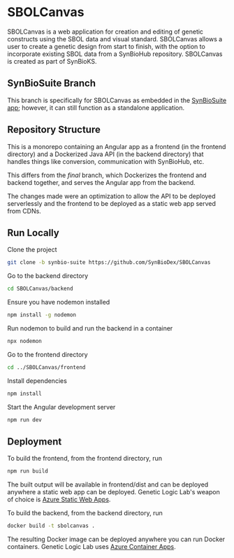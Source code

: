 
# SBOLCanvas

SBOLCanvas is a web application for creation and editing of genetic constructs using the SBOL data and visual standard. SBOLCanvas allows a user to create a genetic design from start to finish, with the option to incorporate existing SBOL data from a SynBioHub repository. SBOLCanvas is created as part of SynBioKS.

## SynBioSuite Branch

This branch is specifically for SBOLCanvas as embedded in the [SynBioSuite app](https://github.com/MyersResearchGroup/SynBioSuite);
however, it can still function as a standalone application. 
## Repository Structure

This is a monorepo containing an Angular app as a frontend (in the frontend directory)
and a Dockerized Java API (in the backend directory) that handles things like 
conversion, communication with SynBioHub, etc.

This differs from the *final* branch, which Dockerizes the frontend and backend
together, and serves the Angular app from the backend.

The changes made were an optimization to allow the API to be deployed serverlessly
and the frontend to be deployed as a static web app served from CDNs. 
## Run Locally

Clone the project

```bash
git clone -b synbio-suite https://github.com/SynBioDex/SBOLCanvas
```

Go to the backend directory

```bash
cd SBOLCanvas/backend
```

Ensure you have nodemon installed

```bash
npm install -g nodemon
```

Run nodemon to build and run the backend in a container

```bash
npx nodemon
```

Go to the frontend directory

```bash
cd ../SBOLCanvas/frontend
```

Install dependencies

```bash
npm install
```

Start the Angular development server

```bash
npm run dev
```
## Deployment

To build the frontend, from the frontend directory, run

```bash
npm run build
```

The built output will be available in frontend/dist and can be deployed anywhere
a static web app can be deployed. Genetic Logic Lab's weapon of choice is 
[Azure Static Web Apps](https://azure.microsoft.com/en-us/products/app-service/static/).

To build the backend, from the backend directory, run

```bash
docker build -t sbolcanvas .
```

The resulting Docker image can be deployed anywhere you can run Docker containers.
Genetic Logic Lab uses [Azure Container Apps](https://azure.microsoft.com/en-us/products/container-apps/).
